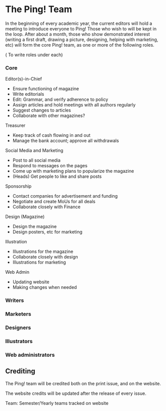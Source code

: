 # The Ping! Team

In the beginning of every academic year, the current editors will hold a meeting to introduce everyone to Ping! Those who wish to will be kept in the loop. 
After about a month, those who show demonstrated interest (writing a first draft, drawing a picture, designing, helping with marketing, etc) will form the core Ping! team, as one or more of the following roles.

( To write roles under each)

### Core

Editor(s)-in-Chief
- Ensure functioning of magazine
- Write editorials
- Edit: Grammar, and verify adherence to policy
- Assign articles and hold meetings with all authors regularly
- Suggest changes to articles
- Collaborate with other magazines?

Treasurer
- Keep track of cash flowing in and out
- Manage the bank account; approve all withdrawals

Social Media and Marketing
- Post to all social media
- Respond to messages on the pages
- Come up with marketing plans to popularize the magazine
- (Heads) Get people to like and share posts

Sponsorship
- Contact companies for advertisement and funding
- Negotiate and create MoUs for all deals
- Collaborate closely with Finance

Design (Magazine)
- Design the magazine
- Design posters, etc for marketing

Illustration
- Illustrations for the magazine
- Collaborate closely with design
- Illustrations for marketing

Web Admin
- Updating website
- Making changes when needed


### Writers
### Marketers
### Designers
### Illustrators
### Web administrators

## Crediting
The Ping! team will be credited both on the print issue, and on the website. 

The website credits will be updated after the release of every issue.

Team: Semester/Yearly teams tracked on website
